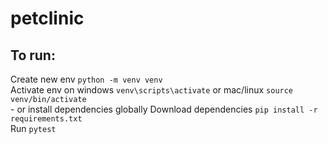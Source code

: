 # petclinic

## To run:<br>
Create new env `python -m venv venv`<br>
Activate env on windows `venv\scripts\activate` or mac/linux `source venv/bin/activate`<br> - or install dependencies globally
Download dependencies `pip install -r requirements.txt`<br>
Run `pytest`
